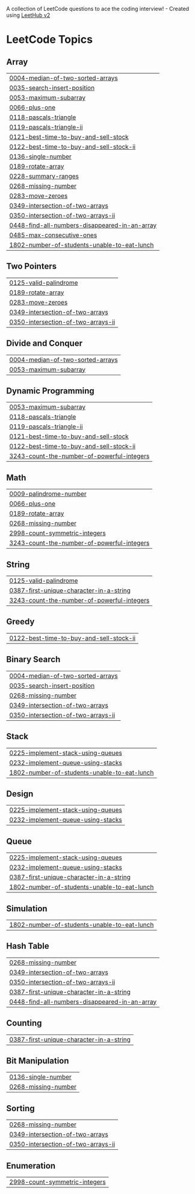 A collection of LeetCode questions to ace the coding interview! - Created using [LeetHub v2](https://github.com/arunbhardwaj/LeetHub-2.0)
<!---LeetCode Topics Start-->
# LeetCode Topics
## Array
|  |
| ------- |
| [0004-median-of-two-sorted-arrays](https://github.com/kalaiyarasumr/Leetcode-Problems/tree/master/0004-median-of-two-sorted-arrays) |
| [0035-search-insert-position](https://github.com/kalaiyarasumr/Leetcode-Problems/tree/master/0035-search-insert-position) |
| [0053-maximum-subarray](https://github.com/kalaiyarasumr/Leetcode-Problems/tree/master/0053-maximum-subarray) |
| [0066-plus-one](https://github.com/kalaiyarasumr/Leetcode-Problems/tree/master/0066-plus-one) |
| [0118-pascals-triangle](https://github.com/kalaiyarasumr/Leetcode-Problems/tree/master/0118-pascals-triangle) |
| [0119-pascals-triangle-ii](https://github.com/kalaiyarasumr/Leetcode-Problems/tree/master/0119-pascals-triangle-ii) |
| [0121-best-time-to-buy-and-sell-stock](https://github.com/kalaiyarasumr/Leetcode-Problems/tree/master/0121-best-time-to-buy-and-sell-stock) |
| [0122-best-time-to-buy-and-sell-stock-ii](https://github.com/kalaiyarasumr/Leetcode-Problems/tree/master/0122-best-time-to-buy-and-sell-stock-ii) |
| [0136-single-number](https://github.com/kalaiyarasumr/Leetcode-Problems/tree/master/0136-single-number) |
| [0189-rotate-array](https://github.com/kalaiyarasumr/Leetcode-Problems/tree/master/0189-rotate-array) |
| [0228-summary-ranges](https://github.com/kalaiyarasumr/Leetcode-Problems/tree/master/0228-summary-ranges) |
| [0268-missing-number](https://github.com/kalaiyarasumr/Leetcode-Problems/tree/master/0268-missing-number) |
| [0283-move-zeroes](https://github.com/kalaiyarasumr/Leetcode-Problems/tree/master/0283-move-zeroes) |
| [0349-intersection-of-two-arrays](https://github.com/kalaiyarasumr/Leetcode-Problems/tree/master/0349-intersection-of-two-arrays) |
| [0350-intersection-of-two-arrays-ii](https://github.com/kalaiyarasumr/Leetcode-Problems/tree/master/0350-intersection-of-two-arrays-ii) |
| [0448-find-all-numbers-disappeared-in-an-array](https://github.com/kalaiyarasumr/Leetcode-Problems/tree/master/0448-find-all-numbers-disappeared-in-an-array) |
| [0485-max-consecutive-ones](https://github.com/kalaiyarasumr/Leetcode-Problems/tree/master/0485-max-consecutive-ones) |
| [1802-number-of-students-unable-to-eat-lunch](https://github.com/kalaiyarasumr/Leetcode-Problems/tree/master/1802-number-of-students-unable-to-eat-lunch) |
## Two Pointers
|  |
| ------- |
| [0125-valid-palindrome](https://github.com/kalaiyarasumr/Leetcode-Problems/tree/master/0125-valid-palindrome) |
| [0189-rotate-array](https://github.com/kalaiyarasumr/Leetcode-Problems/tree/master/0189-rotate-array) |
| [0283-move-zeroes](https://github.com/kalaiyarasumr/Leetcode-Problems/tree/master/0283-move-zeroes) |
| [0349-intersection-of-two-arrays](https://github.com/kalaiyarasumr/Leetcode-Problems/tree/master/0349-intersection-of-two-arrays) |
| [0350-intersection-of-two-arrays-ii](https://github.com/kalaiyarasumr/Leetcode-Problems/tree/master/0350-intersection-of-two-arrays-ii) |
## Divide and Conquer
|  |
| ------- |
| [0004-median-of-two-sorted-arrays](https://github.com/kalaiyarasumr/Leetcode-Problems/tree/master/0004-median-of-two-sorted-arrays) |
| [0053-maximum-subarray](https://github.com/kalaiyarasumr/Leetcode-Problems/tree/master/0053-maximum-subarray) |
## Dynamic Programming
|  |
| ------- |
| [0053-maximum-subarray](https://github.com/kalaiyarasumr/Leetcode-Problems/tree/master/0053-maximum-subarray) |
| [0118-pascals-triangle](https://github.com/kalaiyarasumr/Leetcode-Problems/tree/master/0118-pascals-triangle) |
| [0119-pascals-triangle-ii](https://github.com/kalaiyarasumr/Leetcode-Problems/tree/master/0119-pascals-triangle-ii) |
| [0121-best-time-to-buy-and-sell-stock](https://github.com/kalaiyarasumr/Leetcode-Problems/tree/master/0121-best-time-to-buy-and-sell-stock) |
| [0122-best-time-to-buy-and-sell-stock-ii](https://github.com/kalaiyarasumr/Leetcode-Problems/tree/master/0122-best-time-to-buy-and-sell-stock-ii) |
| [3243-count-the-number-of-powerful-integers](https://github.com/kalaiyarasumr/Leetcode-Problems/tree/master/3243-count-the-number-of-powerful-integers) |
## Math
|  |
| ------- |
| [0009-palindrome-number](https://github.com/kalaiyarasumr/Leetcode-Problems/tree/master/0009-palindrome-number) |
| [0066-plus-one](https://github.com/kalaiyarasumr/Leetcode-Problems/tree/master/0066-plus-one) |
| [0189-rotate-array](https://github.com/kalaiyarasumr/Leetcode-Problems/tree/master/0189-rotate-array) |
| [0268-missing-number](https://github.com/kalaiyarasumr/Leetcode-Problems/tree/master/0268-missing-number) |
| [2998-count-symmetric-integers](https://github.com/kalaiyarasumr/Leetcode-Problems/tree/master/2998-count-symmetric-integers) |
| [3243-count-the-number-of-powerful-integers](https://github.com/kalaiyarasumr/Leetcode-Problems/tree/master/3243-count-the-number-of-powerful-integers) |
## String
|  |
| ------- |
| [0125-valid-palindrome](https://github.com/kalaiyarasumr/Leetcode-Problems/tree/master/0125-valid-palindrome) |
| [0387-first-unique-character-in-a-string](https://github.com/kalaiyarasumr/Leetcode-Problems/tree/master/0387-first-unique-character-in-a-string) |
| [3243-count-the-number-of-powerful-integers](https://github.com/kalaiyarasumr/Leetcode-Problems/tree/master/3243-count-the-number-of-powerful-integers) |
## Greedy
|  |
| ------- |
| [0122-best-time-to-buy-and-sell-stock-ii](https://github.com/kalaiyarasumr/Leetcode-Problems/tree/master/0122-best-time-to-buy-and-sell-stock-ii) |
## Binary Search
|  |
| ------- |
| [0004-median-of-two-sorted-arrays](https://github.com/kalaiyarasumr/Leetcode-Problems/tree/master/0004-median-of-two-sorted-arrays) |
| [0035-search-insert-position](https://github.com/kalaiyarasumr/Leetcode-Problems/tree/master/0035-search-insert-position) |
| [0268-missing-number](https://github.com/kalaiyarasumr/Leetcode-Problems/tree/master/0268-missing-number) |
| [0349-intersection-of-two-arrays](https://github.com/kalaiyarasumr/Leetcode-Problems/tree/master/0349-intersection-of-two-arrays) |
| [0350-intersection-of-two-arrays-ii](https://github.com/kalaiyarasumr/Leetcode-Problems/tree/master/0350-intersection-of-two-arrays-ii) |
## Stack
|  |
| ------- |
| [0225-implement-stack-using-queues](https://github.com/kalaiyarasumr/Leetcode-Problems/tree/master/0225-implement-stack-using-queues) |
| [0232-implement-queue-using-stacks](https://github.com/kalaiyarasumr/Leetcode-Problems/tree/master/0232-implement-queue-using-stacks) |
| [1802-number-of-students-unable-to-eat-lunch](https://github.com/kalaiyarasumr/Leetcode-Problems/tree/master/1802-number-of-students-unable-to-eat-lunch) |
## Design
|  |
| ------- |
| [0225-implement-stack-using-queues](https://github.com/kalaiyarasumr/Leetcode-Problems/tree/master/0225-implement-stack-using-queues) |
| [0232-implement-queue-using-stacks](https://github.com/kalaiyarasumr/Leetcode-Problems/tree/master/0232-implement-queue-using-stacks) |
## Queue
|  |
| ------- |
| [0225-implement-stack-using-queues](https://github.com/kalaiyarasumr/Leetcode-Problems/tree/master/0225-implement-stack-using-queues) |
| [0232-implement-queue-using-stacks](https://github.com/kalaiyarasumr/Leetcode-Problems/tree/master/0232-implement-queue-using-stacks) |
| [0387-first-unique-character-in-a-string](https://github.com/kalaiyarasumr/Leetcode-Problems/tree/master/0387-first-unique-character-in-a-string) |
| [1802-number-of-students-unable-to-eat-lunch](https://github.com/kalaiyarasumr/Leetcode-Problems/tree/master/1802-number-of-students-unable-to-eat-lunch) |
## Simulation
|  |
| ------- |
| [1802-number-of-students-unable-to-eat-lunch](https://github.com/kalaiyarasumr/Leetcode-Problems/tree/master/1802-number-of-students-unable-to-eat-lunch) |
## Hash Table
|  |
| ------- |
| [0268-missing-number](https://github.com/kalaiyarasumr/Leetcode-Problems/tree/master/0268-missing-number) |
| [0349-intersection-of-two-arrays](https://github.com/kalaiyarasumr/Leetcode-Problems/tree/master/0349-intersection-of-two-arrays) |
| [0350-intersection-of-two-arrays-ii](https://github.com/kalaiyarasumr/Leetcode-Problems/tree/master/0350-intersection-of-two-arrays-ii) |
| [0387-first-unique-character-in-a-string](https://github.com/kalaiyarasumr/Leetcode-Problems/tree/master/0387-first-unique-character-in-a-string) |
| [0448-find-all-numbers-disappeared-in-an-array](https://github.com/kalaiyarasumr/Leetcode-Problems/tree/master/0448-find-all-numbers-disappeared-in-an-array) |
## Counting
|  |
| ------- |
| [0387-first-unique-character-in-a-string](https://github.com/kalaiyarasumr/Leetcode-Problems/tree/master/0387-first-unique-character-in-a-string) |
## Bit Manipulation
|  |
| ------- |
| [0136-single-number](https://github.com/kalaiyarasumr/Leetcode-Problems/tree/master/0136-single-number) |
| [0268-missing-number](https://github.com/kalaiyarasumr/Leetcode-Problems/tree/master/0268-missing-number) |
## Sorting
|  |
| ------- |
| [0268-missing-number](https://github.com/kalaiyarasumr/Leetcode-Problems/tree/master/0268-missing-number) |
| [0349-intersection-of-two-arrays](https://github.com/kalaiyarasumr/Leetcode-Problems/tree/master/0349-intersection-of-two-arrays) |
| [0350-intersection-of-two-arrays-ii](https://github.com/kalaiyarasumr/Leetcode-Problems/tree/master/0350-intersection-of-two-arrays-ii) |
## Enumeration
|  |
| ------- |
| [2998-count-symmetric-integers](https://github.com/kalaiyarasumr/Leetcode-Problems/tree/master/2998-count-symmetric-integers) |
<!---LeetCode Topics End-->